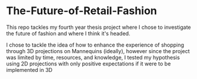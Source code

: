 # The-Future-of-Retail-Fashion
This repo tackles my fourth year thesis project where I chose to investigate the future of fashion and where I think it's headed.

I chose to tackle the idea of how to enhance the experience of shopping through 3D projections on Mannequins (ideally), however since the project was limited by time, resources, and knowledge, I tested my hypothesis using 2D projections with only positive expectations if it were to be implemented in 3D
